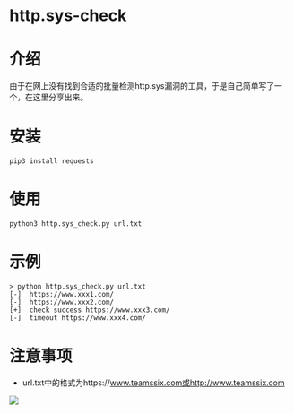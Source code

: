 # http.sys-check
# 介绍
由于在网上没有找到合适的批量检测http.sys漏洞的工具，于是自己简单写了一个，在这里分享出来。
# 安装
```
pip3 install requests
```
# 使用
```
python3 http.sys_check.py url.txt
```
# 示例
```
> python http.sys_check.py url.txt
[-]  https://www.xxx1.com/
[-]  https://www.xxx2.com/
[+]  check success https://www.xxx3.com/
[-]  timeout https://www.xxx4.com/
```
# 注意事项
* url.txt中的格式为https://www.teamssix.com或http://www.teamssix.com

![](https://teamssix.oss-cn-hangzhou.aliyuncs.com/TeamsSix_Subscription_Logo2.png)

